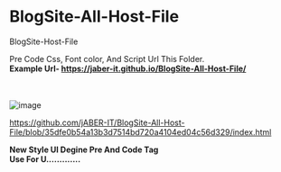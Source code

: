 # BlogSite-All-Host-File
BlogSite-Host-File 

Pre Code Css, Font color, And Script Url This Folder. </br>
<b> Example Url- https://jaber-it.github.io/BlogSite-All-Host-File/ </b></br></br></br>


![image](https://user-images.githubusercontent.com/94259630/164519527-b72fc54f-f4b4-41c1-8703-4cfd7081ae30.png)


https://github.com/jABER-IT/BlogSite-All-Host-File/blob/35dfe0b54a13b3d7514bd720a4104ed04c56d329/index.html
 
 <b> New Style UI Degine Pre And Code Tag </br>
 Use For U.............</b>
